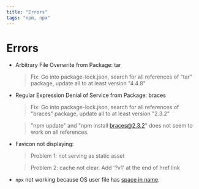 ```yaml
---
title: "Errors"
tags: "npm, npx"
---
```


# Errors

- Arbitrary File Overwrite from Package: tar

  > Fix: Go into package-lock.json, search for all references of "tar" package, update all to at least version "4.4.8"

- Regular Expression Denial of Service from Package: braces

  > Fix: Go into package-lock.json, search for all references of "braces" package, update all to at least version "2.3.2"

  > "npm update" and "npm install braces@2.3.2" does not seem to work on all references.

- Favicon not displaying:

  > Problem 1: not serving as static asset

  > Problem 2: cache not clear. Add '?v1' at the end of href link

- `npx` not working because OS user file has [space in name](https://github.com/zkat/npx/issues/146).
